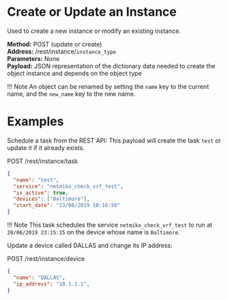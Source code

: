 # Create or Update an Instance
Used to create a new instance or modify an existing instance.

**Method:** POST (update or create) <br />
**Address:** /rest/instance/`instance_type` <br />
**Parameters:** None <br />
**Payload:** JSON representation of the dictionary data needed to create the 
  object instance and depends on the object type <br />

!!! Note
     An object can be renamed by setting the `name` key to the current name,
     and the `new_name` key to the new name.

# Examples

Schedule a task from the REST API: This payload will create the task `test` or
update it if it already exists.

POST /rest/instance/task
```json
{
  "name": "test",
  "service": "netmiko_check_vrf_test",
  "is_active": true,
  "devices": ["Baltimore"],
  "start_date": "13/08/2019 10:16:50"
}
```
!!! Note
     This task schedules the service `netmiko_check_vrf_test` to run at
    `20/06/2019 23:15:15` on the device whose name is `Baltimore`.

Update a device called DALLAS and change its IP address:

POST /rest/instance/device
```json
{
  "name": "DALLAS",
  "ip_address": "10.1.1.1",
}
```

